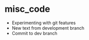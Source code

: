 # misc_code
- Experimenting with git features
- New text from development branch
- Commit to dev branch
